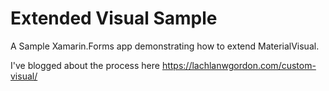 # Extended Visual Sample
A Sample Xamarin.Forms app demonstrating how to extend MaterialVisual.


I've blogged about the process here https://lachlanwgordon.com/custom-visual/
